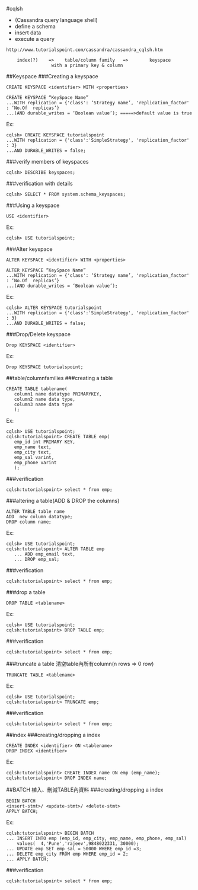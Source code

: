 #cqlsh
- (Cassandra query language shell)
- define a schema
- insert data
- execute a query

```
http://www.tutorialspoint.com/cassandra/cassandra_cqlsh.htm
```
```
    index(?)    =>    table/column family   =>        keyspace
                 with a primary key & column
```

##Keyspace
###Creating a keyspace
```
CREATE KEYSPACE <identifier> WITH <properties>
```
```
CREATE KEYSPACE “KeySpace Name”
...WITH replication = {'class': ‘Strategy name’, 'replication_factor' : ‘No.Of  replicas’}
...(AND durable_writes = ‘Boolean value’); =====>default value is true
```
Ex:
```
cqlsh> CREATE KEYSPACE tutorialspoint
...WITH replication = {'class':'SimpleStrategy', 'replication_factor' : 3}
...AND DURABLE_WRITES = false;
```
###verify members of keyspaces
```
cqlsh> DESCRIBE keyspaces;
```
###verification with details
```
cqlsh> SELECT * FROM system.schema_keyspaces;
```
###Using a keyspace
```
USE <identifier>
```
Ex:
```
cqlsh> USE tutorialspoint;
```
###Alter keyspace
```
ALTER KEYSPACE <identifier> WITH <properties>
```
```
ALTER KEYSPACE “KeySpace Name”
...WITH replication = {'class': ‘Strategy name’, 'replication_factor' : ‘No.Of  replicas’}
...(AND durable_writes = ‘Boolean value’);
```
Ex:
```
cqlsh> ALTER KEYSPACE tutorialspoint
...WITH replication = {'class':'SimpleStrategy', 'replication_factor' : 3}
...AND DURABLE_WRITES = false;
```
###Drop/Delete keyspace
```
Drop KEYSPACE <identifier>
```
Ex:
```
Drop KEYSPACE tutorialspoint;
```

##table/columnfamilies
###creating a table
```
CREATE TABLE tablename(
   column1 name datatype PRIMARYKEY,
   column2 name data type,
   column3 name data type
   );
```
Ex:
```
cqlsh> USE tutorialspoint;
cqlsh:tutorialspoint> CREATE TABLE emp(
   emp_id int PRIMARY KEY,
   emp_name text,
   emp_city text,
   emp_sal varint,
   emp_phone varint
   );
```
###verification
```
cqlsh:tutorialspoint> select * from emp;
```
###altering a table(ADD & DROP the columns)
```
ALTER TABLE table name
ADD  new column datatype;
DROP column name;
```
Ex:
```
cqlsh> USE tutorialspoint;
cqlsh:tutorialspoint> ALTER TABLE emp
   ... ADD emp_email text,
   ... DROP emp_sal;
```
###verification
```
cqlsh:tutorialspoint> select * from emp;
```
###drop a table
```
DROP TABLE <tablename>
```
Ex:
```
cqlsh> USE tutorialspoint;
cqlsh:tutorialspoint> DROP TABLE emp;
```
###verification
```
cqlsh:tutorialspoint> select * from emp;
```

###truncate a table
清空table內所有column(n rows => 0 row)
```
TRUNCATE TABLE <tablename>
```
Ex:
```
cqlsh> USE tutorialspoint;
cqlsh:tutorialspoint> TRUNCATE emp;
```
###verification
```
cqlsh:tutorialspoint> select * from emp;
```

##index
###creating/dropping a index
```
CREATE INDEX <identifier> ON <tablename>
DROP INDEX <identifier>
```
Ex:
```
cqlsh:tutorialspoint> CREATE INDEX name ON emp (emp_name);
cqlsh:tutorialspoint> DROP INDEX name;
```

##BATCH
植入、刪減TABLE內資料
###creating/dropping a index
```
BEGIN BATCH
<insert-stmt>/ <update-stmt>/ <delete-stmt>
APPLY BATCH;
```
Ex:
```
cqlsh:tutorialspoint> BEGIN BATCH
... INSERT INTO emp (emp_id, emp_city, emp_name, emp_phone, emp_sal)
    values(  4,'Pune','rajeev',9848022331, 30000);
... UPDATE emp SET emp_sal = 50000 WHERE emp_id =3;
... DELETE emp_city FROM emp WHERE emp_id = 2;
... APPLY BATCH;
```
###verification
```
cqlsh:tutorialspoint> select * from emp;
```
